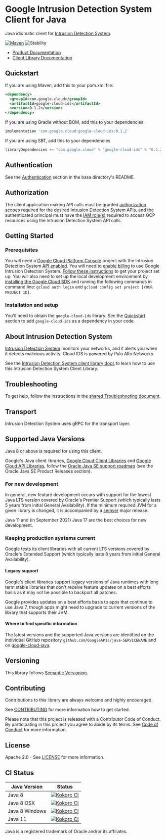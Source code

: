 # Google Intrusion Detection System Client for Java

Java idiomatic client for [Intrusion Detection System][product-docs].

[![Maven][maven-version-image]][maven-version-link]
![Stability][stability-image]

- [Product Documentation][product-docs]
- [Client Library Documentation][javadocs]


## Quickstart


If you are using Maven, add this to your pom.xml file:


```xml
<dependency>
  <groupId>com.google.cloud</groupId>
  <artifactId>google-cloud-ids</artifactId>
  <version>0.1.2</version>
</dependency>

```

If you are using Gradle without BOM, add this to your dependencies

```Groovy
implementation 'com.google.cloud:google-cloud-ids:0.1.2'
```

If you are using SBT, add this to your dependencies

```Scala
libraryDependencies += "com.google.cloud" % "google-cloud-ids" % "0.1.2"
```

## Authentication

See the [Authentication][authentication] section in the base directory's README.

## Authorization

The client application making API calls must be granted [authorization scopes][auth-scopes] required for the desired Intrusion Detection System APIs, and the authenticated principal must have the [IAM role(s)][predefined-iam-roles] required to access GCP resources using the Intrusion Detection System API calls.

## Getting Started

### Prerequisites

You will need a [Google Cloud Platform Console][developer-console] project with the Intrusion Detection System [API enabled][enable-api].
You will need to [enable billing][enable-billing] to use Google Intrusion Detection System.
[Follow these instructions][create-project] to get your project set up. You will also need to set up the local development environment by
[installing the Google Cloud SDK][cloud-sdk] and running the following commands in command line:
`gcloud auth login` and `gcloud config set project [YOUR PROJECT ID]`.

### Installation and setup

You'll need to obtain the `google-cloud-ids` library.  See the [Quickstart](#quickstart) section
to add `google-cloud-ids` as a dependency in your code.

## About Intrusion Detection System


[Intrusion Detection System][product-docs]  monitors your networks, and it alerts you when it detects malicious activity. Cloud IDS is powered by Palo Alto Networks.

See the [Intrusion Detection System client library docs][javadocs] to learn how to
use this Intrusion Detection System Client Library.






## Troubleshooting

To get help, follow the instructions in the [shared Troubleshooting document][troubleshooting].

## Transport

Intrusion Detection System uses gRPC for the transport layer.

## Supported Java Versions

Java 8 or above is required for using this client.

Google's Java client libraries,
[Google Cloud Client Libraries][cloudlibs]
and
[Google Cloud API Libraries][apilibs],
follow the
[Oracle Java SE support roadmap][oracle]
(see the Oracle Java SE Product Releases section).

### For new development

In general, new feature development occurs with support for the lowest Java
LTS version covered by  Oracle's Premier Support (which typically lasts 5 years
from initial General Availability). If the minimum required JVM for a given
library is changed, it is accompanied by a [semver][semver] major release.

Java 11 and (in September 2021) Java 17 are the best choices for new
development.

### Keeping production systems current

Google tests its client libraries with all current LTS versions covered by
Oracle's Extended Support (which typically lasts 8 years from initial
General Availability).

#### Legacy support

Google's client libraries support legacy versions of Java runtimes with long
term stable libraries that don't receive feature updates on a best efforts basis
as it may not be possible to backport all patches.

Google provides updates on a best efforts basis to apps that continue to use
Java 7, though apps might need to upgrade to current versions of the library
that supports their JVM.

#### Where to find specific information

The latest versions and the supported Java versions are identified on
the individual GitHub repository `github.com/GoogleAPIs/java-SERVICENAME`
and on [google-cloud-java][g-c-j].

## Versioning


This library follows [Semantic Versioning](http://semver.org/).



## Contributing


Contributions to this library are always welcome and highly encouraged.

See [CONTRIBUTING][contributing] for more information how to get started.

Please note that this project is released with a Contributor Code of Conduct. By participating in
this project you agree to abide by its terms. See [Code of Conduct][code-of-conduct] for more
information.


## License

Apache 2.0 - See [LICENSE][license] for more information.

## CI Status

Java Version | Status
------------ | ------
Java 8 | [![Kokoro CI][kokoro-badge-image-2]][kokoro-badge-link-2]
Java 8 OSX | [![Kokoro CI][kokoro-badge-image-3]][kokoro-badge-link-3]
Java 8 Windows | [![Kokoro CI][kokoro-badge-image-4]][kokoro-badge-link-4]
Java 11 | [![Kokoro CI][kokoro-badge-image-5]][kokoro-badge-link-5]

Java is a registered trademark of Oracle and/or its affiliates.

[product-docs]: https://cloud.google.com/intrusion-detection-system/docs
[javadocs]: https://googleapis.dev/java/google-cloud-ids/latest/index.html
[kokoro-badge-image-1]: http://storage.googleapis.com/cloud-devrel-public/java/badges/java-ids/java7.svg
[kokoro-badge-link-1]: http://storage.googleapis.com/cloud-devrel-public/java/badges/java-ids/java7.html
[kokoro-badge-image-2]: http://storage.googleapis.com/cloud-devrel-public/java/badges/java-ids/java8.svg
[kokoro-badge-link-2]: http://storage.googleapis.com/cloud-devrel-public/java/badges/java-ids/java8.html
[kokoro-badge-image-3]: http://storage.googleapis.com/cloud-devrel-public/java/badges/java-ids/java8-osx.svg
[kokoro-badge-link-3]: http://storage.googleapis.com/cloud-devrel-public/java/badges/java-ids/java8-osx.html
[kokoro-badge-image-4]: http://storage.googleapis.com/cloud-devrel-public/java/badges/java-ids/java8-win.svg
[kokoro-badge-link-4]: http://storage.googleapis.com/cloud-devrel-public/java/badges/java-ids/java8-win.html
[kokoro-badge-image-5]: http://storage.googleapis.com/cloud-devrel-public/java/badges/java-ids/java11.svg
[kokoro-badge-link-5]: http://storage.googleapis.com/cloud-devrel-public/java/badges/java-ids/java11.html
[stability-image]: https://img.shields.io/badge/stability-stable-green
[maven-version-image]: https://img.shields.io/maven-central/v/com.google.cloud/google-cloud-ids.svg
[maven-version-link]: https://search.maven.org/search?q=g:com.google.cloud%20AND%20a:google-cloud-ids&core=gav
[authentication]: https://github.com/googleapis/google-cloud-java#authentication
[auth-scopes]: https://developers.google.com/identity/protocols/oauth2/scopes
[predefined-iam-roles]: https://cloud.google.com/iam/docs/understanding-roles#predefined_roles
[iam-policy]: https://cloud.google.com/iam/docs/overview#cloud-iam-policy
[developer-console]: https://console.developers.google.com/
[create-project]: https://cloud.google.com/resource-manager/docs/creating-managing-projects
[cloud-sdk]: https://cloud.google.com/sdk/
[troubleshooting]: https://github.com/googleapis/google-cloud-common/blob/main/troubleshooting/readme.md#troubleshooting
[contributing]: https://github.com/googleapis/java-ids/blob/main/CONTRIBUTING.md
[code-of-conduct]: https://github.com/googleapis/java-ids/blob/main/CODE_OF_CONDUCT.md#contributor-code-of-conduct
[license]: https://github.com/googleapis/java-ids/blob/main/LICENSE
[enable-billing]: https://cloud.google.com/apis/docs/getting-started#enabling_billing
[enable-api]: https://console.cloud.google.com/flows/enableapi?apiid=ids.googleapis.com
[libraries-bom]: https://github.com/GoogleCloudPlatform/cloud-opensource-java/wiki/The-Google-Cloud-Platform-Libraries-BOM
[shell_img]: https://gstatic.com/cloudssh/images/open-btn.png

[semver]: https://semver.org/
[cloudlibs]: https://cloud.google.com/apis/docs/client-libraries-explained
[apilibs]: https://cloud.google.com/apis/docs/client-libraries-explained#google_api_client_libraries
[oracle]: https://www.oracle.com/java/technologies/java-se-support-roadmap.html
[g-c-j]: http://github.com/googleapis/google-cloud-java

